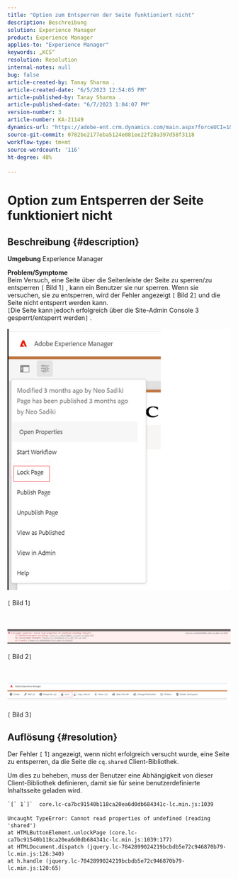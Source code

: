 ```yaml
---
title: "Option zum Entsperren der Seite funktioniert nicht"
description: Beschreibung
solution: Experience Manager
product: Experience Manager
applies-to: "Experience Manager"
keywords: „KCS“
resolution: Resolution
internal-notes: null
bug: false
article-created-by: Tanay Sharma .
article-created-date: "6/5/2023 12:54:05 PM"
article-published-by: Tanay Sharma .
article-published-date: "6/7/2023 1:04:07 PM"
version-number: 3
article-number: KA-21149
dynamics-url: "https://adobe-ent.crm.dynamics.com/main.aspx?forceUCI=1&pagetype=entityrecord&etn=knowledgearticle&id=cf70090a-a003-ee11-8f6e-6045bd0065b6"
source-git-commit: 0782be2177eba5124e081ee22f28a397d58f3118
workflow-type: tm+mt
source-wordcount: '116'
ht-degree: 48%

---
```


# Option zum Entsperren der Seite funktioniert nicht

## Beschreibung {#description}

<b>Umgebung</b>
Experience Manager


<b>Problem/Symptome</b><br>Beim Versuch, eine Seite über die Seitenleiste der Seite zu sperren/zu entsperren `[` Bild 1`]` , kann ein Benutzer sie nur sperren. Wenn sie versuchen, sie zu entsperren, wird der Fehler angezeigt `[` Bild 2`]` und die Seite nicht entsperrt werden kann. <br>`[`Die Seite kann jedoch erfolgreich über die Site-Admin Console 3 gesperrt/entsperrt werden`]` .<br><br>![](assets/___d770090a-a003-ee11-8f6e-6045bd0065b6___.png)<br><br>`[` Bild 1`]` <br><br> <br><br>![](assets/___dd70090a-a003-ee11-8f6e-6045bd0065b6___.png)<br><br>`[` Bild 2`]` <br><br> <br><br>![](assets/___df70090a-a003-ee11-8f6e-6045bd0065b6___.png)<br><br>`[` Bild 3`]` <br>

## Auflösung {#resolution}


Der Fehler `[` 1`]`  angezeigt, wenn nicht erfolgreich versucht wurde, eine Seite zu entsperren, da die Seite die `cq.shared` Client-Bibliothek.

Um dies zu beheben, muss der Benutzer eine Abhängigkeit von dieser Client-Bibliothek definieren, damit sie für seine benutzerdefinierte Inhaltsseite geladen wird.




```
`[` 1`]`  core.lc-ca7bc91540b118ca20ea6d0db684341c-lc.min.js:1039

Uncaught TypeError: Cannot read properties of undefined (reading 'shared')
at HTMLButtonElement.unlockPage (core.lc-ca7bc91540b118ca20ea6d0db684341c-lc.min.js:1039:177)
at HTMLDocument.dispatch (jquery.lc-7842899024219bcbdb5e72c946870b79-lc.min.js:126:340)
at h.handle (jquery.lc-7842899024219bcbdb5e72c946870b79-lc.min.js:120:65)
```



